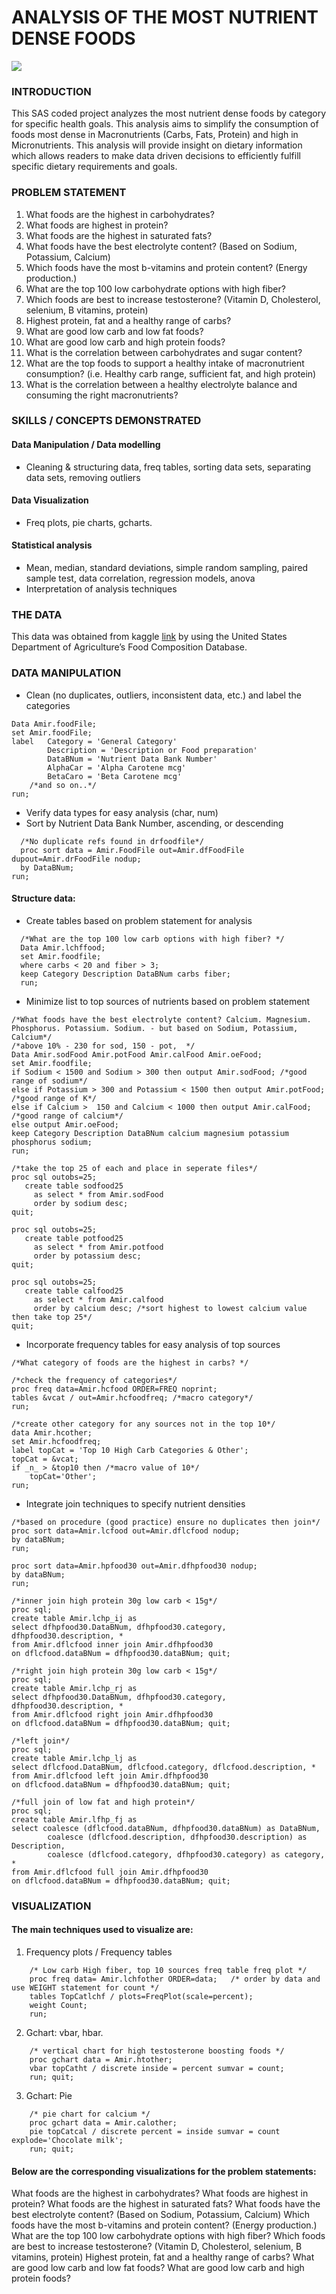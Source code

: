 # ANALYSIS OF THE MOST NUTRIENT DENSE FOODS
![](bannersas.png)

### INTRODUCTION
This SAS coded project analyzes the most nutrient dense foods by category for specific health goals. This analysis aims to simplify the consumption of foods most dense in Macronutrients (Carbs, Fats, Protein) and high in Micronutrients. This analysis will provide insight on dietary information which allows readers to make data driven decisions to efficiently fulfill specific dietary requirements and goals. 
### PROBLEM STATEMENT
1. What foods are the highest in carbohydrates?
2. What foods are highest in protein?
3. What foods are the highest in saturated fats?
4. What foods have the best electrolyte content? (Based on Sodium, Potassium, Calcium)
5. Which foods have the most b-vitamins and protein content? (Energy production.)
6. What are the top 100 low carbohydrate options with high fiber?
7. Which foods are best to increase testosterone? (Vitamin D, Cholesterol, selenium, B vitamins, protein)
8. Highest protein, fat and a healthy range of carbs?
9. What are good low carb and low fat foods?
10. What are good low carb and high protein foods?
11. What is the correlation between carbohydrates and sugar content?
12. What are the top foods to support a healthy intake of macronutrient consumption? (i.e. Healthy carb range, sufficient fat, and high protein)
13. What is the correlation between a healthy electrolyte balance and consuming the right macronutrients?

### SKILLS / CONCEPTS DEMONSTRATED
#### **Data Manipulation / Data modelling**
- Cleaning & structuring data, freq tables, sorting data sets, separating data sets, removing outliers
#### **Data Visualization**
- Freq plots, pie charts, gcharts.
#### **Statistical analysis**
- Mean, median, standard deviations, simple random sampling, paired sample test, data correlation, regression models, anova
- Interpretation of analysis techniques
  
### THE DATA
This data was obtained from kaggle [link](https://www.kaggle.com/datasets/mexwell/food-vitamins-minerals-macronutrient) by using the United States Department of Agriculture’s Food Composition Database.

### DATA MANIPULATION
- Clean (no duplicates, outliers, inconsistent data, etc.) and label the categories
```sas
Data Amir.foodFile;
set Amir.foodFile;
label 	Category = 'General Category'
		Description = 'Description or Food preparation'
		DataBNum = 'Nutrient Data Bank Number'
		AlphaCar = 'Alpha Carotene mcg'
		BetaCaro = 'Beta Carotene mcg'
    /*and so on..*/
run;
```
- Verify data types for easy analysis (char, num)
- Sort by Nutrient Data Bank Number, ascending, or descending
```sas
  /*No duplicate refs found in drfoodfile*/
  proc sort data = Amir.FoodFile out=Amir.dfFoodFile dupout=Amir.drFoodFile nodup;
  by DataBNum;
run;
```
#### Structure data:
- Create tables based on problem statement for analysis
```sas
  /*What are the top 100 low carb options with high fiber? */
  Data Amir.lchffood;
  set Amir.foodfile;
  where carbs < 20 and fiber > 3;
  keep Category Description DataBNum carbs fiber;
  run;
```
- Minimize list to top sources of nutrients based on problem statement
```sas
/*What foods have the best electrolyte content? Calcium. Magnesium. Phosphorus. Potassium. Sodium. - but based on Sodium, Potassium, Calcium*/
/*above 10% - 230 for sod, 150 - pot,  */
Data Amir.sodFood Amir.potFood Amir.calFood Amir.oeFood;
set Amir.foodfile;
if Sodium < 1500 and Sodium > 300 then output Amir.sodFood; /*good range of sodium*/
else if Potassium > 300 and Potassium < 1500 then output Amir.potFood; /*good range of K*/
else if Calcium >  150 and Calcium < 1000 then output Amir.calFood; /*good range of calcium*/
else output Amir.oeFood;
keep Category Description DataBNum calcium magnesium potassium phosphorus sodium;
run;

/*take the top 25 of each and place in seperate files*/
proc sql outobs=25;
   create table sodfood25
     as select * from Amir.sodFood
     order by sodium desc;
quit;

proc sql outobs=25;
   create table potfood25
     as select * from Amir.potfood
     order by potassium desc;
quit;

proc sql outobs=25;
   create table calfood25
     as select * from Amir.calfood
     order by calcium desc; /*sort highest to lowest calcium value then take top 25*/
quit;
```
- Incorporate frequency tables for easy analysis of top sources
```sas
/*What category of foods are the highest in carbs? */

/*check the frequency of categories*/ 
proc freq data=Amir.hcfood ORDER=FREQ noprint;
tables &vcat / out=Amir.hcfoodfreq; /*macro category*/
run;

/*create other category for any sources not in the top 10*/
data Amir.hcother;
set Amir.hcfoodfreq;
label topCat = 'Top 10 High Carb Categories & Other';
topCat = &vcat;
if _n_ > &top10 then /*macro value of 10*/
	topCat='Other';
run;
```
- Integrate join techniques to specify nutrient densities
```sas
/*based on procedure (good practice) ensure no duplicates then join*/
proc sort data=Amir.lcfood out=Amir.dflcfood nodup;
by dataBNum;
run;

proc sort data=Amir.hpfood30 out=Amir.dfhpfood30 nodup;
by dataBNum;
run;

/*inner join high protein 30g low carb < 15g*/
proc sql;
create table Amir.lchp_ij as
select dfhpfood30.DataBNum, dfhpfood30.category, dfhpfood30.description, *
from Amir.dflcfood inner join Amir.dfhpfood30
on dflcfood.dataBNum = dfhpfood30.dataBNum; quit;

/*right join high protein 30g low carb < 15g*/
proc sql;
create table Amir.lchp_rj as
select dfhpfood30.DataBNum, dfhpfood30.category, dfhpfood30.description, *
from Amir.dflcfood right join Amir.dfhpfood30 
on dflcfood.dataBNum = dfhpfood30.dataBNum; quit;

/*left join*/
proc sql;
create table Amir.lchp_lj as
select dflcfood.DataBNum, dflcfood.category, dflcfood.description, *
from Amir.dflcfood left join Amir.dfhpfood30
on dflcfood.dataBNum = dfhpfood30.dataBNum; quit;

/*full join of low fat and high protein*/
proc sql;
create table Amir.lfhp_fj as
select coalesce (dflcfood.dataBNum, dfhpfood30.dataBNum) as DataBNum, 
		coalesce (dflcfood.description, dfhpfood30.description) as Description,
		coalesce (dflcfood.category, dfhpfood30.category) as category, *
from Amir.dflcfood full join Amir.dfhpfood30
on dflcfood.dataBNum = dfhpfood30.dataBNum; quit;
```

### VISUALIZATION
#### The main techniques used to visualize are:
1. Frequency plots / Frequency tables
```sas
	/* Low carb High fiber, top 10 sources freq table freq plot */
	proc freq data= Amir.lchfother ORDER=data;   /* order by data and use WEIGHT statement for count */
	tables TopCatlchf / plots=FreqPlot(scale=percent);
	weight Count;                  
	run;	
```
2. Gchart: vbar, hbar.
```sas
	/* vertical chart for high testosterone boosting foods */
	proc gchart data = Amir.htother;
	vbar topCatht / discrete inside = percent sumvar = count;
	run; quit;
``` 
3. Gchart: Pie 
```sas
	/* pie chart for calcium */
	proc gchart data = Amir.calother;
	pie topCatcal / discrete percent = inside sumvar = count explode='Chocolate milk';
	run; quit;
```

#### Below are the corresponding visualizations for the problem statements: 
What foods are the highest in carbohydrates?
What foods are highest in protein?
What foods are the highest in saturated fats?
What foods have the best electrolyte content? (Based on Sodium, Potassium, Calcium)
Which foods have the most b-vitamins and protein content? (Energy production.)
What are the top 100 low carbohydrate options with high fiber?
Which foods are best to increase testosterone? (Vitamin D, Cholesterol, selenium, B vitamins, protein)
Highest protein, fat and a healthy range of carbs?
What are good low carb and low fat foods?
What are good low carb and high protein foods?
